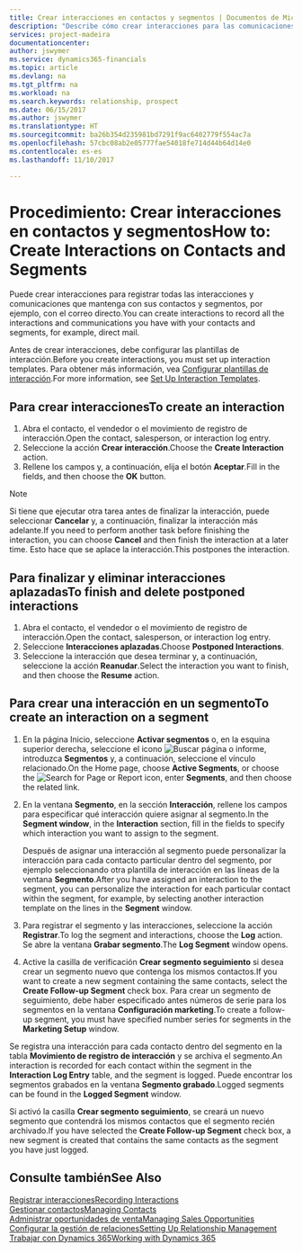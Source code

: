 ```yaml
---
title: Crear interacciones en contactos y segmentos | Documentos de Microsoft
description: "Describe cómo crear interacciones para las comunicaciones que mantenga con sus contactos y segmentos en Dynamics 365, por ejemplo, con el correo directo."
services: project-madeira
documentationcenter: 
author: jswymer
ms.service: dynamics365-financials
ms.topic: article
ms.devlang: na
ms.tgt_pltfrm: na
ms.workload: na
ms.search.keywords: relationship, prospect
ms.date: 06/15/2017
ms.author: jswymer
ms.translationtype: HT
ms.sourcegitcommit: ba26b354d235981bd7291f9ac6402779f554ac7a
ms.openlocfilehash: 57cbc08ab2e05777fae54018fe714d44b64d14e0
ms.contentlocale: es-es
ms.lasthandoff: 11/10/2017

---
```

# <a name="how-to-create-interactions-on-contacts-and-segments"></a><span data-ttu-id="8ebe7-103">Procedimiento: Crear interacciones en contactos y segmentos</span><span class="sxs-lookup"><span data-stu-id="8ebe7-103">How to: Create Interactions on Contacts and Segments</span></span>
<span data-ttu-id="8ebe7-104">Puede crear interacciones para registrar todas las interacciones y comunicaciones que mantenga con sus contactos y segmentos, por ejemplo, con el correo directo.</span><span class="sxs-lookup"><span data-stu-id="8ebe7-104">You can create interactions to record all the interactions and communications you have with your contacts and segments, for example, direct mail.</span></span>

<span data-ttu-id="8ebe7-105">Antes de crear interacciones, debe configurar las plantillas de interacción.</span><span class="sxs-lookup"><span data-stu-id="8ebe7-105">Before you create interactions, you must set up interaction templates.</span></span> <span data-ttu-id="8ebe7-106">Para obtener más información, vea [Configurar plantillas de interacción](marketing-interactions.md).</span><span class="sxs-lookup"><span data-stu-id="8ebe7-106">For more information, see  [Set Up Interaction Templates](marketing-interactions.md).</span></span>

## <a name="to-create-an-interaction"></a><span data-ttu-id="8ebe7-107">Para crear interacciones</span><span class="sxs-lookup"><span data-stu-id="8ebe7-107">To create an interaction</span></span>
1. <span data-ttu-id="8ebe7-108">Abra el contacto, el vendedor o el movimiento de registro de interacción.</span><span class="sxs-lookup"><span data-stu-id="8ebe7-108">Open the contact, salesperson, or interaction log entry.</span></span>
2. <span data-ttu-id="8ebe7-109">Seleccione la acción **Crear interacción**.</span><span class="sxs-lookup"><span data-stu-id="8ebe7-109">Choose the **Create Interaction** action.</span></span>
3. <span data-ttu-id="8ebe7-110">Rellene los campos y, a continuación, elija el botón **Aceptar**.</span><span class="sxs-lookup"><span data-stu-id="8ebe7-110">Fill in the fields, and then choose the **OK** button.</span></span>

> [!NOTE]  
>   <span data-ttu-id="8ebe7-111">Si tiene que ejecutar otra tarea antes de finalizar la interacción, puede seleccionar **Cancelar** y, a continuación, finalizar la interacción más adelante.</span><span class="sxs-lookup"><span data-stu-id="8ebe7-111">If you need to perform another task before finishing the interaction, you can choose **Cancel** and then finish the interaction at a later time.</span></span> <span data-ttu-id="8ebe7-112">Esto hace que se aplace la interacción.</span><span class="sxs-lookup"><span data-stu-id="8ebe7-112">This postpones the interaction.</span></span>

## <a name="to-finish-and-delete-postponed-interactions"></a><span data-ttu-id="8ebe7-113">Para finalizar y eliminar interacciones aplazadas</span><span class="sxs-lookup"><span data-stu-id="8ebe7-113">To finish and delete postponed interactions</span></span>
1. <span data-ttu-id="8ebe7-114">Abra el contacto, el vendedor o el movimiento de registro de interacción.</span><span class="sxs-lookup"><span data-stu-id="8ebe7-114">Open the contact, salesperson, or interaction log entry.</span></span>
2. <span data-ttu-id="8ebe7-115">Seleccione **Interacciones aplazadas**.</span><span class="sxs-lookup"><span data-stu-id="8ebe7-115">Choose **Postponed Interactions**.</span></span>
3. <span data-ttu-id="8ebe7-116">Seleccione la interacción que desea terminar y, a continuación, seleccione la acción **Reanudar**.</span><span class="sxs-lookup"><span data-stu-id="8ebe7-116">Select the interaction you want to finish, and then choose the **Resume** action.</span></span>

## <a name="to-create-an-interaction-on-a-segment"></a><span data-ttu-id="8ebe7-117">Para crear una interacción en un segmento</span><span class="sxs-lookup"><span data-stu-id="8ebe7-117">To create an interaction on a segment</span></span>
1. <span data-ttu-id="8ebe7-118">En la página Inicio, seleccione **Activar segmentos** o, en la esquina superior derecha, seleccione el icono ![Buscar página o informe](media/ui-search/search_small.png "icono Buscar página o informe"), introduzca **Segmentos** y, a continuación, seleccione el vínculo relacionado.</span><span class="sxs-lookup"><span data-stu-id="8ebe7-118">On the Home page, choose **Active Segments**, or choose the ![Search for Page or Report](media/ui-search/search_small.png "Search for Page or Report icon") icon, enter **Segments**, and then choose the related link.</span></span>
2. <span data-ttu-id="8ebe7-119">En la ventana **Segmento**, en la sección **Interacción**, rellene los campos para especificar qué interacción quiere asignar al segmento.</span><span class="sxs-lookup"><span data-stu-id="8ebe7-119">In the **Segment window**, in the **Interaction** section, fill in the fields to specify which interaction you want to assign to the segment.</span></span>

    <span data-ttu-id="8ebe7-120">Después de asignar una interacción al segmento puede personalizar la interacción para cada contacto particular dentro del segmento, por ejemplo seleccionando otra plantilla de interacción en las líneas de la ventana **Segmento**.</span><span class="sxs-lookup"><span data-stu-id="8ebe7-120">After you have assigned an interaction to the segment, you can personalize the interaction for each particular contact within the segment, for example, by selecting another interaction template on the lines in the **Segment** window.</span></span>  
3. <span data-ttu-id="8ebe7-121">Para registrar el segmento y las interacciones, seleccione la acción **Registrar**.</span><span class="sxs-lookup"><span data-stu-id="8ebe7-121">To log the segment and interactions, choose the **Log** action.</span></span> <span data-ttu-id="8ebe7-122">Se abre la ventana **Grabar segmento**.</span><span class="sxs-lookup"><span data-stu-id="8ebe7-122">The **Log Segment** window opens.</span></span>
4. <span data-ttu-id="8ebe7-123">Active la casilla de verificación **Crear segmento seguimiento** si desea crear un segmento nuevo que contenga los mismos contactos.</span><span class="sxs-lookup"><span data-stu-id="8ebe7-123">If you want to create a new segment containing the same contacts, select the **Create Follow-up Segment** check box.</span></span> <span data-ttu-id="8ebe7-124">Para crear un segmento de seguimiento, debe haber especificado antes números de serie para los segmentos en la ventana **Configuración marketing**.</span><span class="sxs-lookup"><span data-stu-id="8ebe7-124">To create a follow-up segment, you must have specified number series for segments in the **Marketing Setup** window.</span></span>

<span data-ttu-id="8ebe7-125">Se registra una interacción para cada contacto dentro del segmento en la tabla **Movimiento de registro de interacción** y se archiva el segmento.</span><span class="sxs-lookup"><span data-stu-id="8ebe7-125">An interaction is recorded for each contact within the segment in the **Interaction Log Entry** table, and the segment is logged.</span></span> <span data-ttu-id="8ebe7-126">Puede encontrar los segmentos grabados en la ventana **Segmento grabado**.</span><span class="sxs-lookup"><span data-stu-id="8ebe7-126">Logged segments can be found in the **Logged Segment** window.</span></span>

<span data-ttu-id="8ebe7-127">Si activó la casilla **Crear segmento seguimiento**, se creará un nuevo segmento que contendrá los mismos contactos que el segmento recién archivado.</span><span class="sxs-lookup"><span data-stu-id="8ebe7-127">If you have selected the **Create Follow-up Segment** check box, a new segment is created that contains the same contacts as the segment you have just logged.</span></span>

## <a name="see-also"></a><span data-ttu-id="8ebe7-128">Consulte también</span><span class="sxs-lookup"><span data-stu-id="8ebe7-128">See Also</span></span>
[<span data-ttu-id="8ebe7-129">Registrar interacciones</span><span class="sxs-lookup"><span data-stu-id="8ebe7-129">Recording Interactions</span></span>](marketing-interactions.md)  
[<span data-ttu-id="8ebe7-130">Gestionar contactos</span><span class="sxs-lookup"><span data-stu-id="8ebe7-130">Managing Contacts</span></span>](marketing-contacts.md)  
[<span data-ttu-id="8ebe7-131">Administrar oportunidades de venta</span><span class="sxs-lookup"><span data-stu-id="8ebe7-131">Managing Sales Opportunities</span></span>](marketing-manage-sales-opportunities.md)  
[<span data-ttu-id="8ebe7-132">Configurar la gestión de relaciones</span><span class="sxs-lookup"><span data-stu-id="8ebe7-132">Setting Up Relationship Management</span></span>](marketing-setup-marketing.md)  
[<span data-ttu-id="8ebe7-133">Trabajar con Dynamics 365</span><span class="sxs-lookup"><span data-stu-id="8ebe7-133">Working with Dynamics 365</span></span>](ui-work-product.md)

